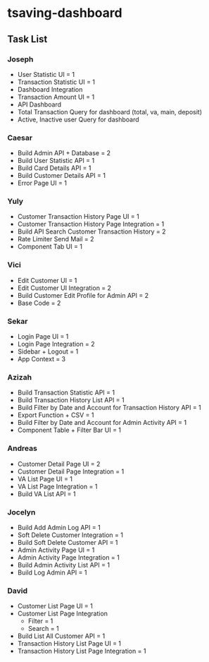 # tsaving-dashboard

## Task List

### Joseph
- User Statistic UI = 1
- Transaction Statistic UI = 1
- Dashboard Integration 
- Transaction Amount UI = 1
- API Dashboard
- Total Transaction Query for dashboard (total, va, main, deposit)
- Active, Inactive user Query for dashboard

### Caesar
- Build Admin API + Database = 2
- Build User Statistic API = 1
- Build Card Details API = 1
- Build Customer Details API = 1
- Error Page UI = 1

### Yuly
- Customer Transaction History Page UI = 1
- Customer Transaction History Page Integration = 1
- Build API Search Customer Transaction History = 2
- Rate Limiter Send Mail = 2
- Component Tab UI = 1

### Vici
- Edit Customer UI = 1
- Edit Customer UI Integration = 2
- Build Customer Edit Profile for Admin API = 2
- Base Code = 2

### Sekar
- Login Page UI = 1
- Login Page Integration = 2
- Sidebar + Logout = 1
- App Context = 3

### Azizah
- Build Transaction Statistic API = 1
- Build Transaction History List API = 1
- Build Filter by Date and Account for Transaction History API = 1
- Export Function + CSV = 1
- Build Filter by Date and Account for Admin Activity API = 1
- Component Table + Filter Bar UI = 1

### Andreas
- Customer Detail Page UI = 2
- Customer Detail Page Integration = 1
- VA List Page UI = 1
- VA List Page Integration = 1
- Build VA List API = 1

### Jocelyn
- Build Add Admin Log API = 1
- Soft Delete Customer Integration = 1
- Build Soft Delete Customer API = 1
- Admin Activity Page UI = 1
- Admin Activity Page Integration = 1
- Build Admin Activity List API = 1 
- Build Log Admin API = 1

### David
- Customer List Page UI = 1
- Customer List Page Integration
    - Filter = 1
    - Search = 1
- Build List All Customer API = 1
- Transaction History List Page UI = 1
- Transaction History List Page Integration = 1
